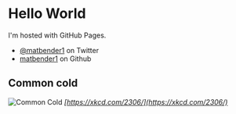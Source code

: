 # Hello World
I'm hosted with GitHub Pages.
* <a href="https://twitter.com/matbender1" rel="me">@matbender1</a> on Twitter
* <a href="https://github.com/matbender" rel="me">matbender1</a> on Github

## Common cold
![Common Cold](https://imgs.xkcd.com/comics/common_cold.png)
*[https://xkcd.com/2306/](https://xkcd.com/2306/)*
